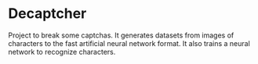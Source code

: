 Decaptcher
==========

Project to break some captchas. It generates datasets from images of characters to the fast artificial neural network format. It also trains a neural network to recognize characters.